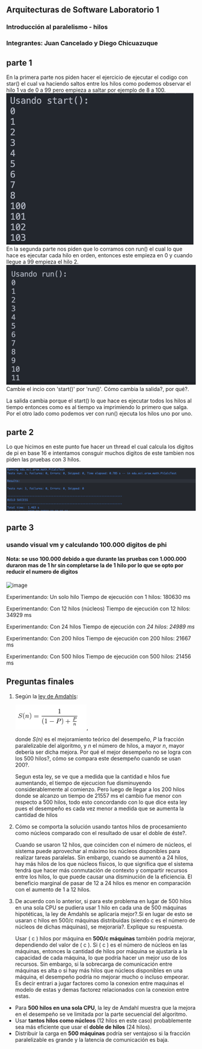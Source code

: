 ## Arquitecturas de Software Laboratorio 1
### Introducción al paralelismo - hilos
### Integrantes: Juan Cancelado y Diego Chicuazuque
## parte 1 

En la primera parte nos piden hacer el ejercicio de ejecutar el codigo con star() el cual va haciendo saltos entre los hilos como podemos observar el hilo 1 va de 0 a 99 pero empieza a saltar por ejemplo de 8 a 100.
![](img/3.png)
En la segunda parte nos piden que lo corramos con run() el cual lo que hace es ejecutar cada hilo en orden, entonces este empieza en 0 y cuando llegue a 99 empieza el hilo 2.
![](img/4.png)
Cambie el incio con 'start()' por 'run()'. Cómo cambia la salida?, por qué?.

La salida cambia porque el start() lo que hace es ejecutar todos los hilos al tiempo entonces como es al tiempo va imprimiendo lo primero que salga.
Por el otro lado como podemos ver con run() ejecuta los hilos uno por uno.
## parte 2

Lo que hicimos en este punto fue hacer un thread el cual calcula los digitos de pi en base 16 e intentamos consguir muchos digitos de este tambien nos piden las pruebas con 3 hilos.

![](img/5.png)

## parte 3 
### usando visual vm y calculando 100.000 digitos de phi

#### Nota: se uso 100.000 debido a que durante las pruebas con 1.000.000 duraron mas de 1 hr sin completarse la de 1 hilo por lo que se opto por reducir el numero de digitos
![image](https://github.com/user-attachments/assets/639cc97c-502b-4304-93a9-684ca8382f12)

Experimentando: Un solo hilo
Tiempo de ejecución con 1 hilos: 180630 ms

Experimentando: Con 12 hilos (núcleos)
Tiempo de ejecución con 12 hilos: 34929 ms

Experimentando: Con 24 hilos
Tiempo de ejecución con *24 hilos*: *24989 ms*

Experimentando: Con 200 hilos
Tiempo de ejecución con 200 hilos: 21667 ms

Experimentando: Con 500 hilos
Tiempo de ejecución con 500 hilos: 21456 ms

## Preguntas finales

1. Según la [ley de Amdahls](https://www.pugetsystems.com/labs/articles/Estimating-CPU-Performance-using-Amdahls-Law-619/#WhatisAmdahlsLaw?):

	![](img/ahmdahls.png),

      donde _S(n)_ es el mejoramiento teórico del desempeño, _P_ la fracción paralelizable del algoritmo, y _n_ el número de hilos, a mayor _n_, mayor debería ser dicha mejora. Por qué el mejor desempeño no se logra con los 500 hilos?, cómo se     compara este   desempeño cuando se usan 200?.

      Segun esta ley, se ve que a medida que la cantidad e hilos fue aumentando, el tiempo de ejecucion fue disminuyendo considerablemente al comienzo. Pero luego de llegar a los 200 hilos donde se alcanzo un tiempo de 21557 ms el cambio fue menor con respecto a         500 hilos, todo esto concordando con lo que dice esta ley pues el desempeño es cada vez menor a medida que se aumenta la cantidad de hilos

3. Cómo se comporta la solución usando tantos hilos de procesamiento como núcleos comparado con el resultado de usar el doble de éste?.

      Cuando se usaron 12 hilos, que coinciden con el número de núcleos, el sistema puede aprovechar al máximo los núcleos disponibles para realizar tareas paralelas. Sin embargo, cuando se aumentó a 24 hilos, hay más hilos de los que núcleos físicos, lo que             significa que el   sistema tendrá que hacer más conmutación de contexto y compartir recursos entre los hilos, lo que puede causar una disminución de la eficiencia. El beneficio marginal de pasar de 12 a 24 hilos es menor en comparación con el aumento de 1 a        12 hilos.

5. De acuerdo con lo anterior, si para este problema en lugar de 500 hilos en una sola CPU se pudiera usar 1 hilo en cada una de 500 máquinas hipotéticas, la ley de Amdahls se aplicaría mejor?.Si en lugar de esto se usaran c hilos en 500/c máquinas distribuidas (siendo c es el número de núcleos de dichas máquinas), se mejoraría?. Explique su respuesta.

      Usar \( c \) hilos por máquina en **500/c máquinas** también podría mejorar, dependiendo del valor de \( c \). Si \( c \) es el número de núcleos en las máquinas, entonces la cantidad de hilos por máquina se ajustaría a la capacidad de cada máquina, lo que         podría hacer un mejor uso de los recursos. Sin embargo, si la sobrecarga de comunicación entre máquinas es alta o si hay más hilos que núcleos disponibles en una máquina, el desempeño podría no mejorar mucho o incluso empeorar. Es decir entrari a jugar factores como la conexion entre maquinas el modelo de estas y demas factorez relacionados con la conexion entre estas.


- Para **500 hilos en una sola CPU**, la ley de Amdahl muestra que la mejora en el desempeño se ve limitada por la parte secuencial del algoritmo.
- Usar **tantos hilos como núcleos** (12 hilos en este caso) probablemente sea más eficiente que usar el **doble de hilos** (24 hilos).
- Distribuir la carga en **500 máquinas** podría ser ventajoso si la fracción paralelizable es grande y la latencia de comunicación es baja.
      
